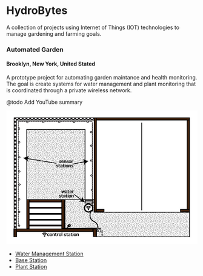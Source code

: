 # HydroBytes
A collection of projects using Internet of Things (IOT) technologies to manage gardening and farming goals.

### Automated Garden
#### Brooklyn, New York, United Stated

A prototype project for automating garden maintance and health monitoring. The goal is create systems for water management and plant monitoring that is coordinated through a private wireless network.

@todo Add YouTube summary

![brooklyn-20201115](https://raw.githubusercontent.com/deezone/HydroBytes/master/resources/gardenBrooklynDiagram-20201115.jpg)

- [Water Management Station](https://github.com/deezone/HydroBytes-WaterManagement)
- [Base Station](https://github.com/deezone/HydroBytes-BaseStation)
- [Plant Station]()
